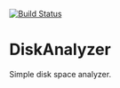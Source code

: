 [![Build Status](https://travis-ci.org/blkrs/DiskAnalyzer.svg)](https://travis-ci.org/blkrs/DiskAnalyzer)

# DiskAnalyzer


Simple disk space analyzer. 
